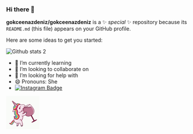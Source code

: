 ### Hi there 👋


**gokceenazdeniz/gokceenazdeniz** is a ✨ _special_ ✨ repository because its `README.md` (this file) appears on your GitHub profile.

Here are some ideas to get you started:

![Github stats 2](https://github-readme-stats.vercel.app/api?username=gokceenazdeniz&show_icons=true&theme=radical)
- 🌱 I’m currently learning 
- 👯 I’m looking to collaborate on 
- 🤔 I’m looking for help with 
- 😄 Pronouns: She
- [![Instagram Badge](https://img.shields.io/badge/-Instagram-C13584?style=flat-quare&labelColor=C13584&logo=instagram&logoColor=white&link=link)](https://www.instagram.com/gokceenazdeniz/)

<img src="animated-unicorn.gif" width="auto">
